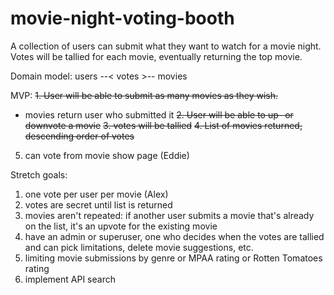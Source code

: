 # movie-night-voting-booth
A collection of users can submit what they want to watch for a movie night. Votes will be tallied for each movie, eventually returning the top movie.

Domain model:
users --< votes >-- movies

MVP: 
~~1. User will be able to submit as many movies as they wish.~~
  * movies return user who submitted it
~~2. User will be able to up- or downvote a movie~~
~~3. votes will be tallied~~
~~4. List of movies returned, descending order of votes~~
5. can vote from movie show page (Eddie)

Stretch goals:
1. one vote per user per movie (Alex)
2. votes are secret until list is returned
3. movies aren't repeated: if another user submits a movie that's already on the list, it's an upvote for the existing movie
4. have an admin or superuser, one who decides when the votes are tallied and can pick limitations, delete movie suggestions, etc.
5. limiting movie submissions by genre or MPAA rating or Rotten Tomatoes rating
6. implement API search 

